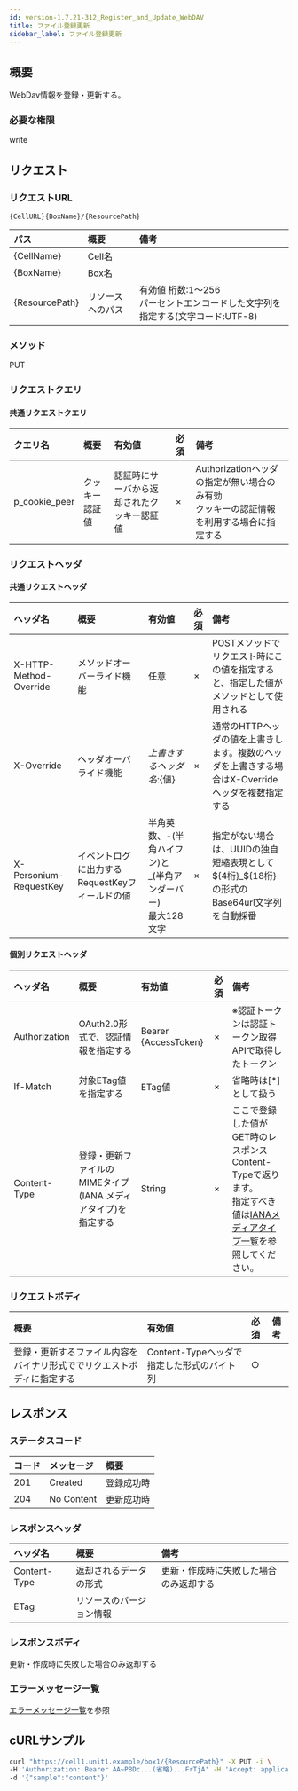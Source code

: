 ```yaml
---
id: version-1.7.21-312_Register_and_Update_WebDAV
title: ファイル登録更新
sidebar_label: ファイル登録更新
---
```

## 概要
WebDav情報を登録・更新する。
### 必要な権限
write

## リクエスト
### リクエストURL
```
{CellURL}{BoxName}/{ResourcePath}
```
|パス|概要|備考|
|:--|:--|:--|
|{CellName}|Cell名||
|{BoxName}|Box名||
|{ResourcePath}|リソースへのパス|有効値 桁数:1&#65374;256<br>パーセントエンコードした文字列を指定する(文字コード:UTF-8)|
### メソッド
PUT
### リクエストクエリ
#### 共通リクエストクエリ
|クエリ名|概要|有効値|必須|備考|
|:--|:--|:--|:--|:--|
|p_cookie_peer|クッキー認証値|認証時にサーバから返却されたクッキー認証値|×|Authorizationヘッダの指定が無い場合のみ有効<br>クッキーの認証情報を利用する場合に指定する|
### リクエストヘッダ
#### 共通リクエストヘッダ
|ヘッダ名|概要|有効値|必須|備考|
|:--|:--|:--|:--|:--|
|X-HTTP-Method-Override|メソッドオーバーライド機能|任意|×|POSTメソッドでリクエスト時にこの値を指定すると、指定した値がメソッドとして使用される|
|X-Override|ヘッダオーバライド機能|${上書きするヘッダ名}:${値}|×|通常のHTTPヘッダの値を上書きします。複数のヘッダを上書きする場合はX-Overrideヘッダを複数指定する|
|X-Personium-RequestKey|イベントログに出力するRequestKeyフィールドの値|半角英数、-(半角ハイフン)と_(半角アンダーバー)<br>最大128文字|×|指定がない場合は、UUIDの独自短縮表現として${4桁}_${18桁}の形式のBase64url文字列を自動採番|
#### 個別リクエストヘッダ
|ヘッダ名|概要|有効値|必須|備考|
|:--|:--|:--|:--|:--|
|Authorization|OAuth2.0形式で、認証情報を指定する|Bearer {AccessToken}|×|※認証トークンは認証トークン取得APIで取得したトークン|
|If-Match|対象ETag値を指定する|ETag値|×|省略時は[*]として扱う|
|Content-Type|登録・更新ファイルのMIMEタイプ (IANA メディアタイプ)を指定する|String|×|ここで登録した値がGET時のレスポンスContent-Typeで返ります。<br>指定すべき値は[IANAメディアタイプ一覧](https://www.iana.org/assignments/media-types/media-types.xhtml)を参照してください。|
### リクエストボディ
|概要|有効値|必須|備考|
|:--|:--|:--|:--|
|登録・更新するファイル内容をバイナリ形式ででリクエストボディに指定する|Content-Typeヘッダで指定した形式のバイト列|○||

## レスポンス
### ステータスコード
|コード|メッセージ|概要|
|:--|:--|:--|
|201|Created|登録成功時|
|204|No Content|更新成功時|
### レスポンスヘッダ
|ヘッダ名|概要|備考|
|:--|:--|:--|
|Content-Type|返却されるデータの形式|更新・作成時に失敗した場合のみ返却する|
|ETag|リソースのバージョン情報||
### レスポンスボディ
更新・作成時に失敗した場合のみ返却する
### エラーメッセージ一覧
[エラーメッセージ一覧](004_Error_Messages.md)を参照


## cURLサンプル

```sh
curl "https://cell1.unit1.example/box1/{ResourcePath}" -X PUT -i \
-H 'Authorization: Bearer AA~PBDc...(省略)...FrTjA' -H 'Accept: application/json' \
-d '{"sample":"content"}'
```

